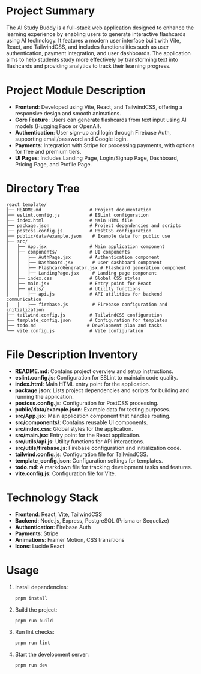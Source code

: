 # Project Summary
The AI Study Buddy is a full-stack web application designed to enhance the learning experience by enabling users to generate interactive flashcards using AI technology. It features a modern user interface built with Vite, React, and TailwindCSS, and includes functionalities such as user authentication, payment integration, and user dashboards. The application aims to help students study more effectively by transforming text into flashcards and providing analytics to track their learning progress.

# Project Module Description
- **Frontend**: Developed using Vite, React, and TailwindCSS, offering a responsive design and smooth animations.
- **Core Feature**: Users can generate flashcards from text input using AI models (Hugging Face or OpenAI).
- **Authentication**: User sign-up and login through Firebase Auth, supporting email/password and Google login.
- **Payments**: Integration with Stripe for processing payments, with options for free and premium tiers.
- **UI Pages**: Includes Landing Page, Login/Signup Page, Dashboard, Pricing Page, and Profile Page.

# Directory Tree
```
react_template/
├── README.md                  # Project documentation
├── eslint.config.js           # ESLint configuration
├── index.html                 # Main HTML file
├── package.json               # Project dependencies and scripts
├── postcss.config.js          # PostCSS configuration
├── public/data/example.json    # Example data for public use
├── src/
│   ├── App.jsx                # Main application component
│   ├── components/            # UI components
│   │   ├── AuthPage.jsx       # Authentication component
│   │   ├── Dashboard.jsx       # User dashboard component
│   │   ├── FlashcardGenerator.jsx # Flashcard generation component
│   │   ├── LandingPage.jsx     # Landing page component
│   ├── index.css              # Global CSS styles
│   ├── main.jsx               # Entry point for React
│   ├── utils/                 # Utility functions
│   │   ├── api.js             # API utilities for backend communication
│   │   ├── firebase.js         # Firebase configuration and initialization
├── tailwind.config.js         # TailwindCSS configuration
├── template_config.json       # Configuration for templates
├── todo.md                   # Development plan and tasks
└── vite.config.js             # Vite configuration
```

# File Description Inventory
- **README.md**: Contains project overview and setup instructions.
- **eslint.config.js**: Configuration for ESLint to maintain code quality.
- **index.html**: Main HTML entry point for the application.
- **package.json**: Lists project dependencies and scripts for building and running the application.
- **postcss.config.js**: Configuration for PostCSS processing.
- **public/data/example.json**: Example data for testing purposes.
- **src/App.jsx**: Main application component that handles routing.
- **src/components/**: Contains reusable UI components.
- **src/index.css**: Global styles for the application.
- **src/main.jsx**: Entry point for the React application.
- **src/utils/api.js**: Utility functions for API interactions.
- **src/utils/firebase.js**: Firebase configuration and initialization code.
- **tailwind.config.js**: Configuration file for TailwindCSS.
- **template_config.json**: Configuration settings for templates.
- **todo.md**: A markdown file for tracking development tasks and features.
- **vite.config.js**: Configuration file for Vite.

# Technology Stack
- **Frontend**: React, Vite, TailwindCSS
- **Backend**: Node.js, Express, PostgreSQL (Prisma or Sequelize)
- **Authentication**: Firebase Auth
- **Payments**: Stripe
- **Animations**: Framer Motion, CSS transitions
- **Icons**: Lucide React

# Usage
1. Install dependencies:
   ```bash
   pnpm install
   ```
2. Build the project:
   ```bash
   pnpm run build
   ```
3. Run lint checks:
   ```bash
   pnpm run lint
   ```
4. Start the development server:
   ```bash
   pnpm run dev
   ```

